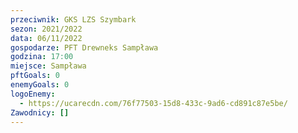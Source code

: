 ```yaml
---
przeciwnik: GKS LZS Szymbark
sezon: 2021/2022
data: 06/11/2022
gospodarze: PFT Drewneks Sampława
godzina: 17:00
miejsce: Sampława
pftGoals: 0
enemyGoals: 0
logoEnemy:
  - https://ucarecdn.com/76f77503-15d8-433c-9ad6-cd891c87e5be/
Zawodnicy: []
---
```

